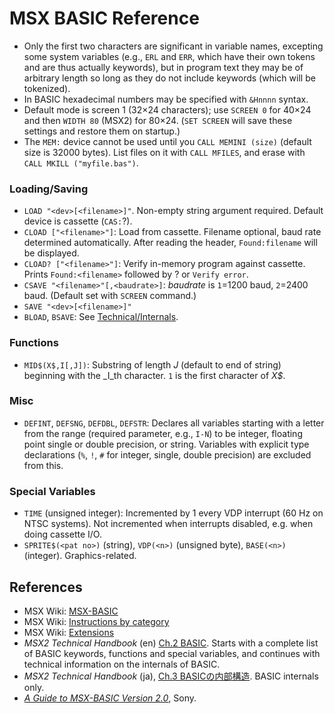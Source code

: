 MSX BASIC Reference
===================

- Only the first two characters are significant in variable names,
  excepting some system variables (e.g., `ERL` and `ERR`, which have their
  own tokens and are thus actually keywords), but in program text they may
  be of arbitrary length so long as they do not include keywords (which
  will be tokenized).
- In BASIC hexadecimal numbers may be specified with `&Hnnnn` syntax.
- Default mode is screen 1 (32×24 characters); use `SCREEN 0` for 40×24 and
  then `WIDTH 80` (MSX2) for 80×24. (`SET SCREEN` will save these settings
  and restore them on startup.)
- The `MEM:` device cannot be used until you `CALL MEMINI (size)` (default
  size is 32000 bytes). List files on it with `CALL MFILES`, and erase with
  `CALL MKILL ("myfile.bas")`.

### Loading/Saving

- `LOAD "<dev>[<filename>]"`. Non-empty string argument required. Default
  device is cassette (`CAS:`?).
- `CLOAD ["<filename>"]`: Load from cassette. Filename optional, baud rate
  determined automatically. After reading the header, `Found:filename` will
  be displayed.
- `CLOAD? ["<filename>"]`: Verify in-memory program against cassette.
  Prints `Found:<filename>` followed by ? or `Verify error`.
- `CSAVE "<filename>"[,<baudrate>]`: _baudrate_ is `1`=1200 baud, `2`=2400
  baud. (Default set with `SCREEN` command.)
- `SAVE "<dev>[<filename>]"`
- `BLOAD`, `BSAVE`: See [Technical/Internals](./bastech.md).

### Functions

- `MID$(X$,I[,J])`: Substring of length _J_ (default to end of string)
  beginning with the _I_th character. `1` is the first character of _X$_.

### Misc

- `DEFINT`, `DEFSNG`, `DEFDBL`, `DEFSTR`: Declares all variables starting
  with a letter from the range (required parameter, e.g., `I-N`) to be
  integer, floating point single or double precision, or string. Variables
  with explicit type declarations (`%`, `!`, `#` for integer, single,
  double precision) are excluded from this.

### Special Variables

- `TIME` (unsigned integer): Incremented by 1 every VDP interrupt (60 Hz on
  NTSC systems). Not incremented when interrupts disabled, e.g. when doing
  cassette I/O.
- `SPRITE$(<pat no>)` (string), `VDP(<n>)` (unsigned byte), `BASE(<n>)`
  (integer). Graphics-related.


References
----------

- MSX Wiki: [MSX-BASIC]
- MSX Wiki: [Instructions by category][instr]
- MSX Wiki: [Extensions][extn]
- _MSX2 Technical Handbook_ (en) [Ch.2 BASIC][the.2.0]. Starts with a
  complete list of BASIC keywords, functions and special variables, and
  continues with technical information on the internals of BASIC.
- _MSX2 Technical Handbook_ (ja), [Ch.3 BASICの内部構造][thj.kouzou]. BASIC
  internals only.
- [_A Guide to MSX-BASIC Version 2.0_][guide], Sony.



<!-------------------------------------------------------------------->
[MSX-BASIC]: https://www.msx.org/wiki/Category:MSX-BASIC
[extn]: https://www.msx.org/wiki/Category:MSX-BASIC_Extensions
[guide]: https://archive.org/stream/AGuideToMSXVersion2.0#page/n3/mode/1up
[instr]: https://www.msx.org/wiki/Category:MSX-BASIC_Instructions
[the.2.0]: https://github.com/Konamiman/MSX2-Technical-Handbook/blob/master/md/Chapter2.md/#3-internal-structure-of-basic
[thj.kouzou]: https://archive.org/stream/MSX2TechnicalHandBookFE1986#page/n68/mode/1up
